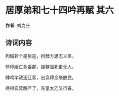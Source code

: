# 居厚弟和七十四吟再赋  其六

**作者**: 刘克庄

## 诗词内容

列城若个是张巡，拊髀方思志义臣。

怀印绶亡多委郡，援鍪弧死更无人。

肆鸡竿赦还迁客，出袅蹄金聚散民。

待得玄冥解严了，东皇太乙又行春。

